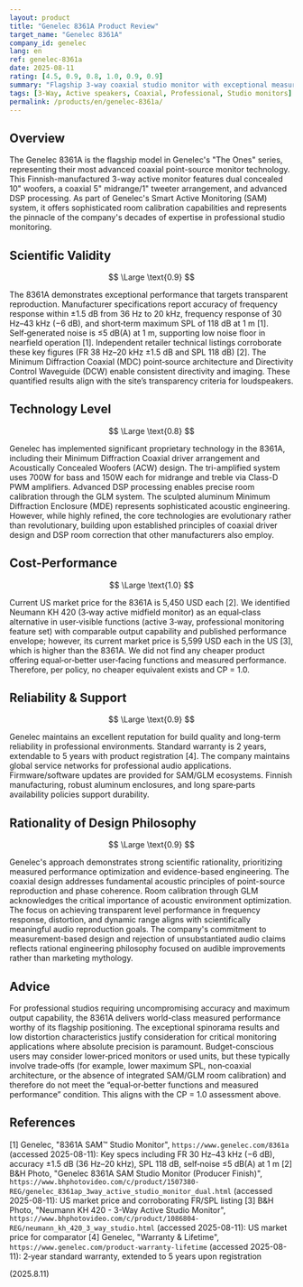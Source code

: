 ```yaml
---
layout: product
title: "Genelec 8361A Product Review"
target_name: "Genelec 8361A"
company_id: genelec
lang: en
ref: genelec-8361a
date: 2025-08-11
rating: [4.5, 0.9, 0.8, 1.0, 0.9, 0.9]
summary: "Flagship 3-way coaxial studio monitor with exceptional measured performance and transparent sound quality. Pricing is premium, but no cheaper product offers equal-or-better functions and performance."
tags: [3-Way, Active speakers, Coaxial, Professional, Studio monitors]
permalink: /products/en/genelec-8361a/
---
```

## Overview

The Genelec 8361A is the flagship model in Genelec's "The Ones" series, representing their most advanced coaxial point-source monitor technology. This Finnish-manufactured 3-way active monitor features dual concealed 10" woofers, a coaxial 5" midrange/1" tweeter arrangement, and advanced DSP processing. As part of Genelec's Smart Active Monitoring (SAM) system, it offers sophisticated room calibration capabilities and represents the pinnacle of the company's decades of expertise in professional studio monitoring.

## Scientific Validity

$$ \Large \text{0.9} $$

The 8361A demonstrates exceptional performance that targets transparent reproduction. Manufacturer specifications report accuracy of frequency response within ±1.5 dB from 36 Hz to 20 kHz, frequency response of 30 Hz–43 kHz (−6 dB), and short‑term maximum SPL of 118 dB at 1 m [1]. Self‑generated noise is ≤5 dB(A) at 1 m, supporting low noise floor in nearfield operation [1]. Independent retailer technical listings corroborate these key figures (FR 38 Hz–20 kHz ±1.5 dB and SPL 118 dB) [2]. The Minimum Diffraction Coaxial (MDC) point‑source architecture and Directivity Control Waveguide (DCW) enable consistent directivity and imaging. These quantified results align with the site’s transparency criteria for loudspeakers.

## Technology Level

$$ \Large \text{0.8} $$

Genelec has implemented significant proprietary technology in the 8361A, including their Minimum Diffraction Coaxial driver arrangement and Acoustically Concealed Woofers (ACW) design. The tri-amplified system uses 700W for bass and 150W each for midrange and treble via Class-D PWM amplifiers. Advanced DSP processing enables precise room calibration through the GLM system. The sculpted aluminum Minimum Diffraction Enclosure (MDE) represents sophisticated acoustic engineering. However, while highly refined, the core technologies are evolutionary rather than revolutionary, building upon established principles of coaxial driver design and DSP room correction that other manufacturers also employ.

## Cost-Performance

$$ \Large \text{1.0} $$

Current US market price for the 8361A is 5,450 USD each [2]. We identified Neumann KH 420 (3‑way active midfield monitor) as an equal‑class alternative in user‑visible functions (active 3‑way, professional monitoring feature set) with comparable output capability and published performance envelope; however, its current market price is 5,599 USD each in the US [3], which is higher than the 8361A. We did not find any cheaper product offering equal‑or‑better user‑facing functions and measured performance. Therefore, per policy, no cheaper equivalent exists and CP = 1.0.

## Reliability & Support

$$ \Large \text{0.9} $$

Genelec maintains an excellent reputation for build quality and long-term reliability in professional environments. Standard warranty is 2 years, extendable to 5 years with product registration [4]. The company maintains global service networks for professional audio applications. Firmware/software updates are provided for SAM/GLM ecosystems. Finnish manufacturing, robust aluminum enclosures, and long spare‑parts availability policies support durability.

## Rationality of Design Philosophy

$$ \Large \text{0.9} $$

Genelec's approach demonstrates strong scientific rationality, prioritizing measured performance optimization and evidence-based engineering. The coaxial design addresses fundamental acoustic principles of point-source reproduction and phase coherence. Room calibration through GLM acknowledges the critical importance of acoustic environment optimization. The focus on achieving transparent level performance in frequency response, distortion, and dynamic range aligns with scientifically meaningful audio reproduction goals. The company's commitment to measurement-based design and rejection of unsubstantiated audio claims reflects rational engineering philosophy focused on audible improvements rather than marketing mythology.

## Advice

For professional studios requiring uncompromising accuracy and maximum output capability, the 8361A delivers world-class measured performance worthy of its flagship positioning. The exceptional spinorama results and low distortion characteristics justify consideration for critical monitoring applications where absolute precision is paramount. Budget-conscious users may consider lower‑priced monitors or used units, but these typically involve trade‑offs (for example, lower maximum SPL, non‑coaxial architecture, or the absence of integrated SAM/GLM room calibration) and therefore do not meet the “equal‑or‑better functions and measured performance” condition. This aligns with the CP = 1.0 assessment above.

## References

[1] Genelec, "8361A SAM™ Studio Monitor", `https://www.genelec.com/8361a` (accessed 2025-08-11): Key specs including FR 30 Hz–43 kHz (−6 dB), accuracy ±1.5 dB (36 Hz–20 kHz), SPL 118 dB, self‑noise ≤5 dB(A) at 1 m
[2] B&H Photo, "Genelec 8361A SAM Studio Monitor (Producer Finish)", `https://www.bhphotovideo.com/c/product/1507380-REG/genelec_8361ap_3way_active_studio_monitor_dual.html` (accessed 2025-08-11): US market price and corroborating FR/SPL listing
[3] B&H Photo, "Neumann KH 420 - 3-Way Active Studio Monitor", `https://www.bhphotovideo.com/c/product/1086804-REG/neumann_kh_420_3_way_studio.html` (accessed 2025-08-11): US market price for comparator
[4] Genelec, "Warranty & Lifetime", `https://www.genelec.com/product-warranty-lifetime` (accessed 2025-08-11): 2‑year standard warranty, extended to 5 years upon registration

(2025.8.11)